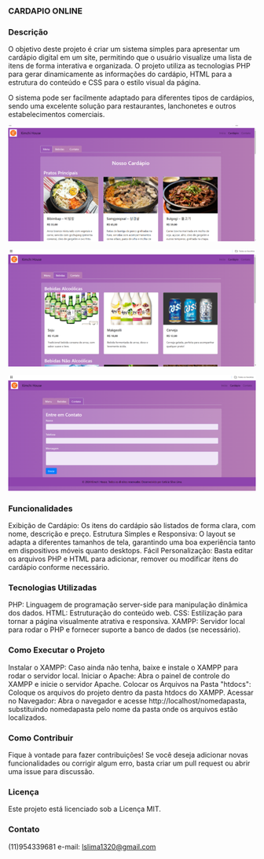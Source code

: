 ### CARDAPIO ONLINE

### Descrição
O objetivo deste projeto é criar um sistema simples para apresentar um cardápio digital em um site, permitindo que o usuário visualize uma lista de itens de forma interativa e organizada. O projeto utiliza as tecnologias PHP para gerar dinamicamente as informações do cardápio, HTML para a estrutura do conteúdo e CSS para o estilo visual da página.

O sistema pode ser facilmente adaptado para diferentes tipos de cardápios, sendo uma excelente solução para restaurantes, lanchonetes e outros estabelecimentos comerciais.

![preview](./assets/preview1.png)

![preview](./assets/preview2.png)

![preview](./assets/preview3.png)
### Funcionalidades
Exibição de Cardápio: Os itens do cardápio são listados de forma clara, com nome, descrição e preço.
Estrutura Simples e Responsiva: O layout se adapta a diferentes tamanhos de tela, garantindo uma boa experiência tanto em dispositivos móveis quanto desktops.
Fácil Personalização: Basta editar os arquivos PHP e HTML para adicionar, remover ou modificar itens do cardápio conforme necessário.
### Tecnologias Utilizadas
PHP: Linguagem de programação server-side para manipulação dinâmica dos dados.
HTML: Estruturação do conteúdo web.
CSS: Estilização para tornar a página visualmente atrativa e responsiva.
XAMPP: Servidor local para rodar o PHP e fornecer suporte a banco de dados (se necessário).
### Como Executar o Projeto
Instalar o XAMPP: Caso ainda não tenha, baixe e instale o XAMPP para rodar o servidor local.
Iniciar o Apache: Abra o painel de controle do XAMPP e inicie o servidor Apache.
Colocar os Arquivos na Pasta "htdocs": Coloque os arquivos do projeto dentro da pasta htdocs do XAMPP.
Acessar no Navegador: Abra o navegador e acesse http://localhost/nomedapasta, substituindo nomedapasta pelo nome da pasta onde os arquivos estão localizados.
### Como Contribuir
Fique à vontade para fazer contribuições! Se você deseja adicionar novas funcionalidades ou corrigir algum erro, basta criar um pull request ou abrir uma issue para discussão.

### Licença
Este projeto está licenciado sob a Licença MIT.

### Contato
(11)954339681
e-mail: lslima1320@gmail.com


